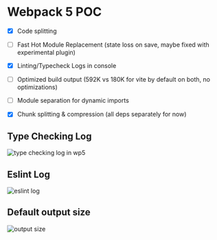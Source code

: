 # Webpack 5 POC

- [x] Code splitting
- [ ] Fast Hot Module Replacement (state loss on save, maybe fixed with experimental plugin)
- [x] Linting/Typecheck Logs in console
- [ ] Optimized build output (592K vs 180K for vite by default on both, no optimizations)
- [ ] Module separation for dynamic imports
- [x] Chunk splitting & compression (all deps separately for now)


## Type Checking Log

![type checking log in wp5](https://i.imgur.com/iXuuiPE.png)

## Eslint Log

![eslint log](https://i.imgur.com/3ylde5C.png)

## Default output size

![output size](https://i.imgur.com/G76KtPo.png)